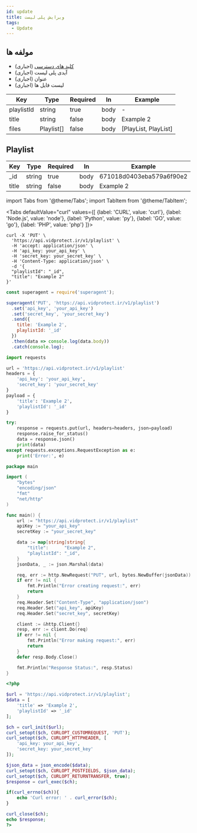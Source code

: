 ```yaml
---
id: update
title: ویرایش پلی لیست
tags:
  - Update
---
```


## مولفه ها

* [کلید های دسترسی][] (اجباری)
* آیدی پلی لیست (اجباری)
* عنوان (اجباری)
* لیست فایل ها (اجباری)

| Key        | Type       | Required | In   | Example                |
|------------|------------|----------|------|------------------------|
| playlistId | string     | true     | body | -                      |
| title      | string     | false    | body | Example 2              |
| files      | Playlist[] | false    | body | [PlayList, PlayList]   |

## Playlist

| Key   | Type   | Required | In   | Example                  |
|-------|--------|----------|------|--------------------------|
| _id   | string | true     | body | 671018d0403eba579a6f90e2 |
| title | string | false    | body | Example 2                |

import Tabs from '@theme/Tabs';
import TabItem from '@theme/TabItem';

<Tabs
defaultValue="curl"
values={[
{label: 'CURL', value: 'curl'},
{label: 'Node.js', value: 'node'},
{label: 'Python', value: 'py'},
{label: 'GO', value: 'go'},
{label: 'PHP', value: 'php'}
]}>

<TabItem value="curl">

```shell
curl -X 'PUT' \
  'https://api.vidprotect.ir/v1/playlist' \
  -H 'accept: application/json' \
  -H 'api_key: your_api_key' \
  -H 'secret_key: your_secret_key' \
  -H 'Content-Type: application/json' \
  -d '{
  "playlistId": "_id",
  "title": "Example 2"
}'
```

</TabItem>

<TabItem value="node">

```js
const superagent = require('superagent');

superagent('PUT', 'https://api.vidprotect.ir/v1/playlist')
  .set('api_key', 'your_api_key')
  .set('secret_key', 'your_secret_key')
  .send({
    title: 'Example 2',
    playlistId: '_id'
  })
  .then(data => console.log(data.body))
  .catch(console.log);
```

</TabItem>

<TabItem value="py">

```python
import requests

url = 'https://api.vidprotect.ir/v1/playlist'
headers = {
    'api_key': 'your_api_key',
    'secret_key': 'your_secret_key'
}
payload = {
    'title': 'Example 2',
    'playlistId': '_id'
}

try:
    response = requests.put(url, headers=headers, json=payload)
    response.raise_for_status()
    data = response.json()
    print(data)
except requests.exceptions.RequestException as e:
    print('Error:', e)
```

</TabItem>


<TabItem value="go">

```go
package main

import (
	"bytes"
	"encoding/json"
	"fmt"
	"net/http"
)

func main() {
	url := "https://api.vidprotect.ir/v1/playlist"
	apiKey := "your_api_key"
	secretKey := "your_secret_key"

	data := map[string]string{
		"title":      "Example 2",
		"playlistId": "_id",
	}
	jsonData, _ := json.Marshal(data)

	req, err := http.NewRequest("PUT", url, bytes.NewBuffer(jsonData))
	if err != nil {
		fmt.Println("Error creating request:", err)
		return
	}
	req.Header.Set("Content-Type", "application/json")
	req.Header.Set("api_key", apiKey)
	req.Header.Set("secret_key", secretKey)

	client := &http.Client{}
	resp, err := client.Do(req)
	if err != nil {
		fmt.Println("Error making request:", err)
		return
	}
	defer resp.Body.Close()

	fmt.Println("Response Status:", resp.Status)
}
```

</TabItem>

<TabItem value="php">

```php
<?php

$url = 'https://api.vidprotect.ir/v1/playlist';
$data = [
    'title' => 'Example 2',
    'playlistId' => '_id'
];

$ch = curl_init($url);
curl_setopt($ch, CURLOPT_CUSTOMREQUEST, 'PUT');
curl_setopt($ch, CURLOPT_HTTPHEADER, [
    'api_key: your_api_key',
    'secret_key: your_secret_key'
]);

$json_data = json_encode($data);
curl_setopt($ch, CURLOPT_POSTFIELDS, $json_data);
curl_setopt($ch, CURLOPT_RETURNTRANSFER, true);
$response = curl_exec($ch);

if(curl_errno($ch)){
    echo 'Curl error: ' . curl_error($ch);
}

curl_close($ch);
echo $response;
?>
```

</TabItem>

</Tabs>

[کلید های دسترسی]: https://vidprotect.ir/panel/settings/security-settings